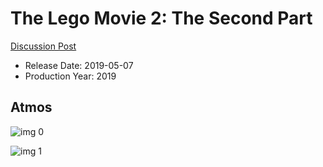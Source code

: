 # The Lego Movie 2: The Second Part

[Discussion Post](https://www.avsforum.com/threads/bass-eq-for-filtered-movies.2995212/post-57937710)

* Release Date: 2019-05-07
* Production Year: 2019

## Atmos

![img 0](https://i.imgur.com/aOb677L.jpg)

![img 1](https://i.imgur.com/uVSnUY3.jpg)

